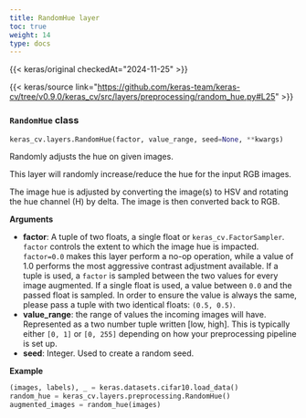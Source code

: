 ```yaml
---
title: RandomHue layer
toc: true
weight: 14
type: docs
---
```


{{< keras/original checkedAt="2024-11-25" >}}

{{< keras/source link="https://github.com/keras-team/keras-cv/tree/v0.9.0/keras_cv/src/layers/preprocessing/random_hue.py#L25" >}}

### `RandomHue` class

```python
keras_cv.layers.RandomHue(factor, value_range, seed=None, **kwargs)
```

Randomly adjusts the hue on given images.

This layer will randomly increase/reduce the hue for the input RGB
images.

The image hue is adjusted by converting the image(s) to HSV and rotating the
hue channel (H) by delta. The image is then converted back to RGB.

**Arguments**

- **factor**: A tuple of two floats, a single float or
  `keras_cv.FactorSampler`. `factor` controls the extent to which the
  image hue is impacted. `factor=0.0` makes this layer perform a
  no-op operation, while a value of 1.0 performs the most aggressive
  contrast adjustment available. If a tuple is used, a `factor` is
  sampled between the two values for every image augmented. If a
  single float is used, a value between `0.0` and the passed float is
  sampled. In order to ensure the value is always the same, please
  pass a tuple with two identical floats: `(0.5, 0.5)`.
- **value_range**: the range of values the incoming images will have.
  Represented as a two number tuple written [low, high]. This is
  typically either `[0, 1]` or `[0, 255]` depending on how your
  preprocessing pipeline is set up.
- **seed**: Integer. Used to create a random seed.

**Example**

```python
(images, labels), _ = keras.datasets.cifar10.load_data()
random_hue = keras_cv.layers.preprocessing.RandomHue()
augmented_images = random_hue(images)
```

